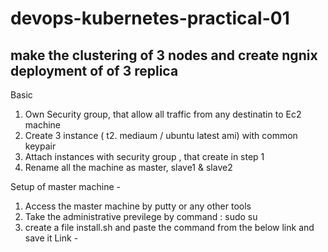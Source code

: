 # devops-kubernetes-practical-01
make the clustering of 3 nodes and create ngnix deployment of of 3 replica
--------------------------------------------------------------------------
Basic 
1) Own Security group, that allow all traffic from any destinatin to Ec2 machine 
2) Create 3 instance ( t2. mediaum / ubuntu latest ami) with common keypair
3) Attach instances with security group , that create in step 1
4) Rename all the machine as master, slave1 &  slave2 

Setup of master machine -
1) Access the master machine by putty or any other tools 
2) Take the administrative previlege  by  command : sudo su 
3) create a file install.sh and paste the  command from the below link and save it 
   Link - 


